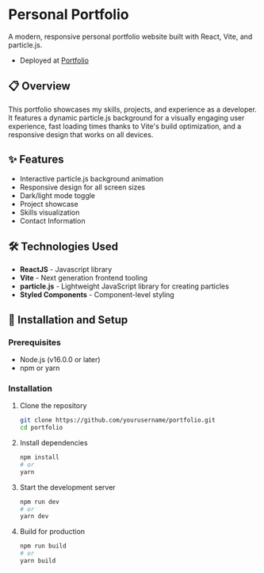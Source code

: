 # Personal Portfolio

A modern, responsive personal portfolio website built with React, Vite, and particle.js.

- Deployed at [Portfolio](https://tbelkk.github.io/Personal-Portfolio/)

## 📋 Overview

This portfolio showcases my skills, projects, and experience as a developer. It features a dynamic particle.js background for a visually engaging user experience, fast loading times thanks to Vite's build optimization, and a responsive design that works on all devices.

## ✨ Features

- Interactive particle.js background animation
- Responsive design for all screen sizes
- Dark/light mode toggle
- Project showcase
- Skills visualization
- Contact Information

## 🛠️ Technologies Used
- **ReactJS** - Javascript library
- **Vite** - Next generation frontend tooling
- **particle.js** - Lightweight JavaScript library for creating particles
- **Styled Components** - Component-level styling

## 🚀 Installation and Setup

### Prerequisites

- Node.js (v16.0.0 or later)
- npm or yarn

### Installation

1. Clone the repository
   ```bash
   git clone https://github.com/yourusername/portfolio.git
   cd portfolio
   ```

2. Install dependencies
   ```bash
   npm install
   # or
   yarn
   ```

3. Start the development server
   ```bash
   npm run dev
   # or
   yarn dev
   ```

4. Build for production
   ```bash
   npm run build
   # or
   yarn build
   ```
